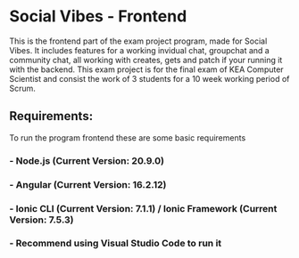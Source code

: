 # Social Vibes - Frontend
  
This is the frontend part of the exam project program, made for Social Vibes. It includes features for a working invidual chat, groupchat and a 
community chat, all working with creates, gets and patch if your running it with the backend. This exam project is for the final exam of KEA Computer Scientist and consist the work of 3 students
for a 10 week working period of Scrum.


## Requirements:  
To run the program frontend these are some basic requirements

### - Node.js (Current Version: 20.9.0)
### - Angular (Current Version: 16.2.12)
### - Ionic CLI (Current Version: 7.1.1) / Ionic Framework (Current Version: 7.5.3)
### - Recommend using Visual Studio Code to run it
